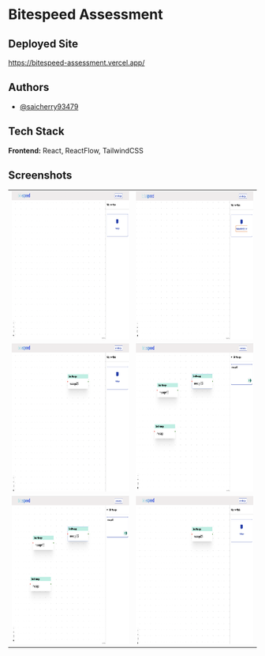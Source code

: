 


# Bitespeed Assessment

## Deployed Site

https://bitespeed-assessment.vercel.app/

## Authors

- [@saicherry93479](https://www.github.com/saicherry93479)


## Tech Stack

**Frontend:** React, ReactFlow, TailwindCSS


## Screenshots
<table>
  <tr>
    <td>
      <img src="https://github.com/saicherry93479/Bitespeed_Assessment/blob/main/src/assets/Images/image.png" alt="App Screenshot" width="100%" height="300px"/>
    </td>
  <td>
      <img src="https://github.com/saicherry93479/Bitespeed_Assessment/blob/main/src/assets/Images/image2.png" alt="App Screenshot" width="100%" height="300px"/>
    </td>
  </tr>
  <tr>
    <td>
      <img src="https://github.com/saicherry93479/Bitespeed_Assessment/blob/main/src/assets/Images/iamge3.png" alt="App Screenshot" width="100%" height="300px"/>
    </td>
    <td>
      <img src="https://github.com/saicherry93479/Bitespeed_Assessment/blob/main/src/assets/Images/image4.png" alt="App Screenshot" width="100%" height="300px"/>
    </td>
  </tr>
  <tr>
    <td>
      <img src="https://github.com/saicherry93479/Bitespeed_Assessment/blob/main/src/assets/Images/image4.png" alt="App Screenshot" width="100%" height="300px"/>
    </td>
    <td>
      <img src="https://github.com/saicherry93479/Bitespeed_Assessment/blob/main/src/assets/Images/iamge3.png" alt="App Screenshot" width="100%" height="300px"/>
    </td>
  </tr>
</table>





